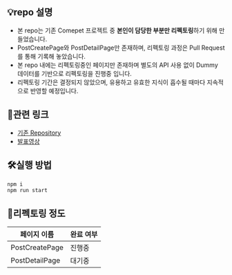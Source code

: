 ## 💡repo 설명
- 본 repo는 기존 Comepet 프로젝트 중 **본인이 담당한 부분만 리펙토링**하기 위해 만들었습니다. 
- PostCreatePage와 PostDetailPage만 존재하며, 리펙토링 과정은 Pull Request를 통해 기록해 놓았습니다.
- 본 repo 내에는 리펙토링중인 페이지만 존재하며 별도의 API 사용 없이 Dummy 데이터를 기반으로 리펙토링을 진행중 입니다.
- 리펙토링 기간은 결정되지 않았으며, 유용하고 유효한 지식이 흡수될 때마다 지속적으로 반영할 예정입니다.

## 📌관련 링크
- [기존 Repository](https://github.com/prgrms-web-devcourse/Team_i6_comepet_FE)
- [발표영상](https://www.youtube.com/watch?v=DLu9KGxvAQM&t=93s)

## 🛠실행 방법
```
npm i 
npm run start
```

## 🧱리펙토링 정도


| 페이지 이름 | 완료 여부 | 
| -------- | -------- |
| PostCreatePage     | 진행중     | 
| PostDetailPage     | 대기중     | 
